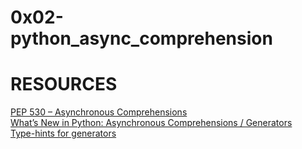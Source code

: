 # 0x02-python_async_comprehension

# RESOURCES
<a href="https://intranet.alxswe.com/rltoken/hlwtED-iLsdORSgly8DsyQ">PEP 530 – Asynchronous Comprehensions</a><br>
<a href="https://intranet.alxswe.com/rltoken/0OkbObYzCKtO7ZUAxfKvkw">What’s New in Python: Asynchronous Comprehensions / Generators</a><br>
<a href="https://intranet.alxswe.com/rltoken/l4Fnno568VbVIn9GvrFVtQ">Type-hints for generators</a><br>
